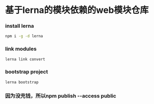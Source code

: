 # 基于lerna的模块依赖的web模块仓库

### install lerna
```bash
npm i -g -d lerna
```

### link modules
```bash
lerna link convert
```

### bootstrap project
```bash
lerna bootstrap
```

### 因为没充钱，所以npm publish --access public